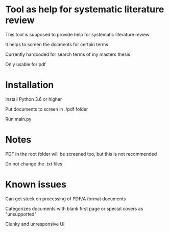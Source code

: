 # Tool as help for systematic literature review
This tool is supposed to provide help for systematic literature review

It helps to screen the docments for certain terms

Currently hardcoded for search terms of my masters thesis

Only usable for pdf

# Installation
Install Python 3.6 or higher

Put documents to screen in ./pdf folder

Run main.py

# Notes
PDF in the root folder will be screened too, but this is not recommended

Do not change the .txt files

# Known issues
Can get stuck on processing of PDF/A format documents

Categorizes documents with blank first page or special covers as "unsupported"

Clunky and unresponsive UI